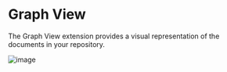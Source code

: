 # Graph View

The Graph View extension provides a visual representation of the documents in your repository.

![image](https://registry.yank-note.com/cdn/@yank-note/extension-graph-view/1.3.2/6e16b573-a9b7-4f40-a7a9-ffa32aa76ab5.png)
